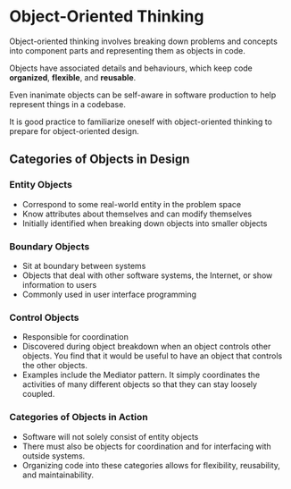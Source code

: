 # Object-Oriented Thinking

Object-oriented thinking involves breaking down problems and concepts into component parts and representing them as objects in code.

Objects have associated details and behaviours, which keep code **organized**, **flexible**, and **reusable**.

Even inanimate objects can be self-aware in software production to help represent things in a codebase.

It is good practice to familiarize oneself with object-oriented thinking to prepare for object-oriented design.

## Categories of Objects in Design

### Entity Objects
- Correspond to some real-world entity in the problem space
- Know attributes about themselves and can modify themselves
- Initially identified when breaking down objects into smaller objects

### Boundary Objects
- Sit at boundary between systems
- Objects that deal with other software systems, the Internet, or show information to users
- Commonly used in user interface programming

### Control Objects
- Responsible for coordination
- Discovered during object breakdown when an object controls other objects. You find that it would be useful to have an object that controls the other objects.
- Examples include the Mediator pattern. It simply coordinates the activities of many different objects so that they can stay loosely coupled.

### Categories of Objects in Action
- Software will not solely consist of entity objects
- There must also be objects for coordination and for interfacing with outside systems.
- Organizing code into these categories allows for flexibility, reusability, and maintainability.
